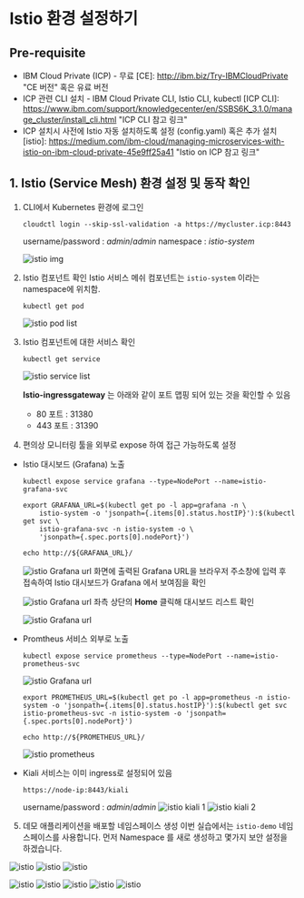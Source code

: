# Istio 환경 설정하기

## Pre-requisite
* IBM Cloud Private (ICP) -  무료 [CE]: http://ibm.biz/Try-IBMCloudPrivate "CE 버전" 혹은 유료 버전  
* ICP 관련 CLI 설치 - IBM Cloud Private CLI, Istio CLI, kubectl [ICP CLI]: https://www.ibm.com/support/knowledgecenter/en/SSBS6K_3.1.0/manage_cluster/install_cli.html "ICP CLI 참고 링크"
* ICP 설치시 사전에 Istio 자동 설치하도록 설정 (config.yaml) 혹은 추가 설치 [istio]: https://medium.com/ibm-cloud/managing-microservices-with-istio-on-ibm-cloud-private-45e9ff25a41 "Istio on ICP 참고 링크"


## 1. Istio (Service Mesh) 환경 설정 및 동작 확인
1. CLI에서 Kubernetes 환경에 로그인
      ~~~
      cloudctl login --skip-ssl-validation -a https://mycluster.icp:8443
      ~~~
      username/password : *admin*/*admin*
      namespace : *istio-system*

      ![istio img](./images/istio-setup-20.png)

1. Istio 컴포넌트 확인
Istio 서비스 메쉬 컴포넌트는 `istio-system` 이라는 namespace에 위치함.
      ~~~
      kubectl get pod
      ~~~

      ![istio pod list](./images/istio-setup-1.png)

1. Istio 컴포넌트에 대한 서비스 확인
      ~~~
      kubectl get service
      ~~~

      ![istio service list](./images/istio-setup-2.png)

      **Istio-ingressgateway** 는 아래와 같이 포트 맵핑 되어 있는 것을 확인할 수 있음
      * 80 포트 : 31380
      * 443 포트 : 31390
1. 편의상 모니터링 툴을 외부로 expose 하여 접근 가능하도록 설정
* Istio 대시보드 (Grafana) 노출  
    
  ```
  kubectl expose service grafana --type=NodePort --name=istio-grafana-svc
  ```
  ```
  export GRAFANA_URL=$(kubectl get po -l app=grafana -n \
      istio-system -o 'jsonpath={.items[0].status.hostIP}'):$(kubectl get svc \
      istio-grafana-svc -n istio-system -o \
      'jsonpath={.spec.ports[0].nodePort}')
  ```

  ```
  echo http://${GRAFANA_URL}/
  ```
  ![istio Grafana url](./images/istio-setup-3.png)
  화면에 출력된 Grafana URL을 브라우저 주소창에 입력 후 접속하여 Istio 대시보드가 Grafana 에서 보여짐을 확인

  ![istio Grafana url](./images/istio-setup-4.png)
  좌측 상단의 **Home** 클릭해 대시보드 리스트 확인

  ![istio Grafana url](./images/istio-setup-5.png)
 
 * Promtheus 서비스 외부로 노출  
      ~~~
      kubectl expose service prometheus --type=NodePort --name=istio-prometheus-svc 
      ~~~
      ![istio Grafana url](./images/istio-setup-6.png)
      ~~~
      export PROMETHEUS_URL=$(kubectl get po -l app=prometheus -n istio-system -o 'jsonpath={.items[0].status.hostIP}'):$(kubectl get svc istio-prometheus-svc -n istio-system -o 'jsonpath={.spec.ports[0].nodePort}')
      ~~~
      ~~~
      echo http://${PROMETHEUS_URL}/
      ~~~  
      ![istio prometheus](./images/istio-setup-7.png)  
* Kiali 서비스는 이미 ingress로 설정되어 있음 
  ~~~
  https://node-ip:8443/kiali
  ~~~
  username/password : *admin*/*admin*
  ![istio kiali 1](./images/istio-setup-8.png)
  ![istio kiali 2](./images/istio-setup-9.png)
5. 데모 애플리케이션을 배포할 네임스페이스 생성 
이번 실습에서는 `istio-demo` 네임스페이스를 사용합니다. 
먼저 Namespace 를 새로 생성하고 몇가지 보안 설정을 하겠습니다. 

![istio](./images/istio-setup-11.png)
![istio](./images/istio-setup-12.png)
![istio](./images/istio-setup-13.png)

![istio](./images/istio-setup-15.png)
![istio](./images/istio-setup-16.png)
![istio](./images/istio-setup-17.png)
![istio](./images/istio-setup-18.png)
![istio](./images/istio-setup-19.png)


<!--2. istioctl 설치하기 (SKIP!)
2-1. 최신 버전 istioctl 다운로드
~~~
export ISTIO_VERSION=1.0.4
curl -L https://git.io/getLatestIstio | sh -
~~~

istioctl 설치됨을 확인
~~~
istioctl version
~~~

![istioctl version](./images/istio-setup-10.png)

2-2. Istio 폴더로 이동
~~~
cd istio-1.0.4
export PATH=$PWD/bin:$PATH
~~~
-->

